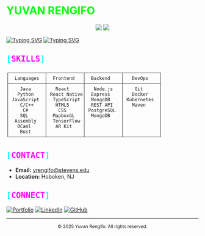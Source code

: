 # <span style="color: #00ff00">YUVAN RENGIFO</span> 

<div align="center">
  <a href="http://yuvanrengifo.com/"><img src="https://img.shields.io/badge/Portfolio-Visit-2ecc71?style=for-the-badge&logo=globe&logoColor=white"/></a>
  <img src="https://img.shields.io/badge/Stevens%20Institute%20of%20Technology-Student%20'26-2ecc71?style=for-the-badge&logo=stevens&logoColor=white"/>
</div>

[![Typing SVG](https://readme-typing-svg.demolab.com?font=Fira+Code&pause=1000&color=419BF7&width=435&lines=SOFTWARE+ENGINEER+)](https://git.io/typing-svg)
[![Typing SVG](https://readme-typing-svg.demolab.com?font=Fira+Code&pause=1000&color=419BF7&width=435&lines=FULL+STACK+DEVELOPER)](https://git.io/typing-svg)

## <span style="font-family: 'JetBrains Mono', monospace; color: #00ffff">[</span><span style="font-family: 'JetBrains Mono', monospace; color: #ff00ff">SKILLS</span><span style="font-family: 'JetBrains Mono', monospace; color: #00ffff">]</span>

```ascii
┌─────────────┬─────────────┬─────────────┬─────────────┐
│  Languages  │  Frontend   │  Backend    │   DevOps    │
├─────────────┼─────────────┼─────────────┼─────────────┤
│    Java     │   React     │   Node.js   │    Git      │
│   Python    │ React Native│  Express    │   Docker    │
│ JavaScript  │  TypeScript │  MongoDB    │ Kubernetes  │
│    C/C++    │   HTML5     │  REST API   │   Maven     │
│     C#      │    CSS      │ PostgreSQL  │             │
│    SQL      │  MapboxGL   │  MongoDB    │             │
│  Assembly   │  TensorFlow │             │             │
│   OCaml     │   AR Kit    │             │             │
│    Rust     │             │             │             │
└─────────────┴─────────────┴─────────────┴─────────────┘
```

## <span style="font-family: 'JetBrains Mono', monospace; color: #00ffff">[</span><span style="font-family: 'JetBrains Mono', monospace; color: #ff00ff">CONTACT</span><span style="font-family: 'JetBrains Mono', monospace; color: #00ffff">]</span>

- **Email:** yrengifo@stevens.edu
- **Location:** Hoboken, NJ

## <span style="font-family: 'JetBrains Mono', monospace; color: #00ffff">[</span><span style="font-family: 'JetBrains Mono', monospace; color: #ff00ff">CONNECT</span><span style="font-family: 'JetBrains Mono', monospace; color: #00ffff">]</span>

[![Portfolio](https://img.shields.io/badge/Portfolio-Visit-2ecc71?style=for-the-badge&logo=globe&logoColor=white)](http://yuvanrengifo.com/)
[![LinkedIn](https://img.shields.io/badge/LinkedIn-Connect-2ecc71?style=for-the-badge&logo=linkedin&logoColor=white)](https://www.linkedin.com/in/yuvan-rengifo-178925256/)
[![GitHub](https://img.shields.io/badge/GitHub-Follow-ff00ff?style=for-the-badge&logo=github&logoColor=white)](https://github.com/YuvanRen)

---

<div align="center">
  <sub>© 2025 Yuvan Rengifo. All rights reserved.</sub>
</div> 
